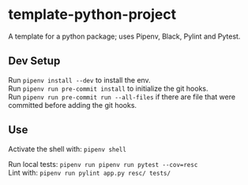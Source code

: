 # template-python-project
A template for a python package; uses Pipenv, Black, Pylint and Pytest.

## Dev Setup
Run `pipenv install --dev` to install the env.  
Run `pipenv run pre-commit install` to initialize the git hooks.  
Run `pipenv run pre-commit run --all-files` if there are file that were committed before adding the git hooks.  

## Use
Activate the shell with: `pipenv shell`  

Run local tests: `pipenv run pipenv run pytest --cov=resc`  
Lint with: `pipenv run pylint app.py resc/ tests/`

